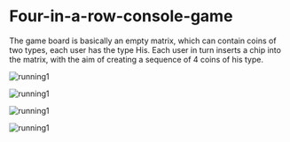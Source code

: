 # Four-in-a-row-console-game
The game board is basically an empty matrix, which can contain coins of two types, each user has the type His. Each user in turn inserts a chip into the matrix, with the aim of creating a sequence of 4 coins of his type.

![running1](https://github.com/NavaSasson/Four-in-a-row-console-game/blob/main/running1.png)

![running1](https://github.com/NavaSasson/Four-in-a-row-console-game/blob/main/running2.png)

![running1](https://github.com/NavaSasson/Four-in-a-row-console-game/blob/main/running3.png)

![running1](https://github.com/NavaSasson/Four-in-a-row-console-game/blob/main/running4.png)
